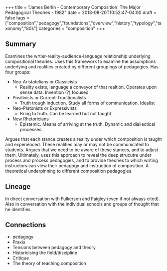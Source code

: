 +++
title = "James Berlin - Contemporary Composition: The Major Pedagogical Theories - 1982"
date = 2018-08-20T10:52:47-04:00
draft = false
tags = ["composition","pedagogy","foundations","overview","history","typology","taxonomy","80s"]
categories = "composition"
+++
## Summary
Examines the wrtier-reality-audience-language relationship underlying compositional theories. Uses this framework to examine the assumptions underlying and realities created by different groupings of pedagogies. Has four groups:

- Neo-Aristotelians or Classicists
  - Reality exists, language a conveyor of that realtion. Operates upon sense data. Invention (?) focused
- Positivists or Current-Traditionalists
  - Truth trough induction. Study all forms of communication. Idealist
- Neo-Platonists or Expressivists
  - Bring to truth. Can be learned but not taught
- New Rhetoricians
  - Epistemic. Means of arriving at the truth. Dynamic and dialiectical processes.

Argues that each stance creates a reality under which composition is taught and experienced. These realities may or may not be communicated to students. Argues that we need to be aware of these stances, and to adjust them. Ultimately, uses this approach to reveal the deep strucutre under process and process pedagogies, and to provide theories to which writing instructors can view their pedagogy and instruction of composition. A theoretical underpinning to different composition pedagogies.

## Lineage
In direct conversation with Fulkerson and Faigley (even if not always cited). Also in conversation with the individual schools and groups of thought that he identifies.

## Connections

- pedagogy
- Praxis
- Tensions between pedagogy and theory
- Historicising the field/discipline
- Critique
- The theory of teaching composition

